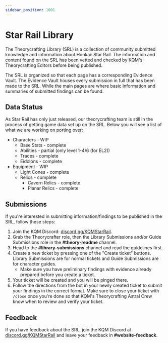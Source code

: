 ```yaml
---
sidebar_position: 1001
---
```


# Star Rail Library

The Theorycrafting Library (SRL) is a collection of community submitted knowledge and information about Honkai: Star Rail. The information and content found on the SRL has been vetted and checked by KQM's Theorycrafting Editors before being published.

The SRL is organized so that each page has a corresponding Evidence Vault. The Evidence Vault houses every submission in full that has been made to the SRL. While the main pages are where basic information and summaries of submitted findings can be found.

## Data Status

As Star Rail has only just released, our theorycrafting team is still in the process of getting game data set up on the SRL. Below you will see a list of what we are working on porting over:

* Characters - WIP
  * Base Stats - complete
  * Abilities - partial (only level 1-4/6 (for EL2))
  * Traces - complete
  * Eidolons - complete
* Equipment - WIP
  * Light Cones - complete
  * Relics - complete
    * Cavern Relics - complete
    * Planar Relics - complete

## Submissions

If you're interested in submitting information/findings to be published in the SRL, follow these steps:

1. Join the KQM Discord: [discord.gg/KQMStarRail](https://discord.gg/KQMStarRail).
2. Grab the Theorycrafter role, then the Library Submissions and/or Guide Submissions role in the **#theory-readme** channel.
3. Head to the **#library-submissions** channel and read the guidelines first.
4. Create a new ticket by pressing one of the "Create ticket" buttons. Library Submissions are for normal tickets and Guide Submissions are for character guides.
   * Make sure you have preliminary findings with evidence already prepared before you create a ticket.
5. Your ticket will be created and you will be pinged there.
6. Follow the directions from the bot in your newly created ticket to submit your findings in the correct format. Make sure to close your ticket with `/close` once you're done so that KQM's Theorycrafting Astral Crew know when to review and verify your ticket.

## Feedback

If you have feedback about the SRL, join the KQM Discord at [discord.gg/KQMStarRail](https://discord.com/invite/KQMStarRail) and leave your feedback in **#website-feedback**.
